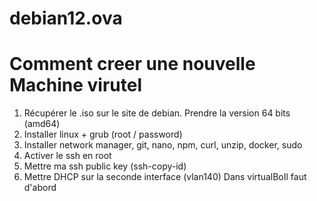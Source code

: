 # debian12.ova

# Comment creer une nouvelle Machine virutel
1. Récupérer le .iso sur le site de debian. Prendre la version 64 bits (amd64)
2. Installer linux + grub (root / password)
3. Installer network manager, git, nano, npm, curl, unzip, docker, sudo
4. Activer le ssh en root
5. Mettre ma ssh public key (ssh-copy-id)
6. Mettre DHCP sur la seconde interface (vlan140)
Dans virtualBoIl faut d'abord


